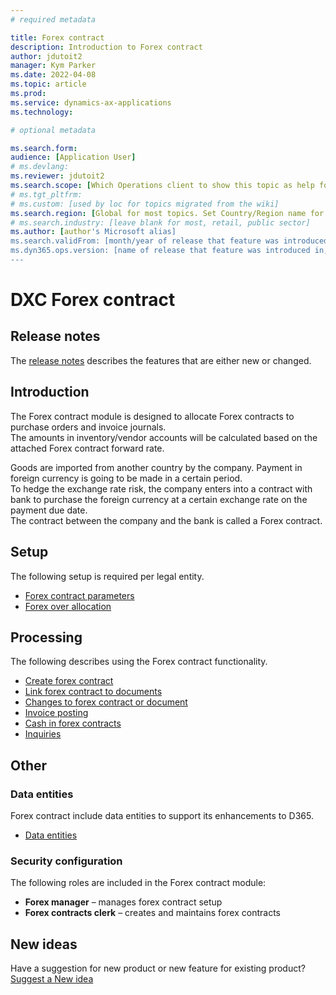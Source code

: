 ```yaml
---
# required metadata

title: Forex contract
description: Introduction to Forex contract
author: jdutoit2
manager: Kym Parker
ms.date: 2022-04-08
ms.topic: article
ms.prod: 
ms.service: dynamics-ax-applications
ms.technology: 

# optional metadata

ms.search.form: 
audience: [Application User]
# ms.devlang: 
ms.reviewer: jdutoit2
ms.search.scope: [Which Operations client to show this topic as help for, to be set by content strategist, see list here: https://microsoft.sharepoint.com/teams/DynDoc/_layouts/15/WopiFrame.aspx?sourcedoc={23419e1c-eb64-42e9-aa9b-79875b428718}&action=edit&wd=target%28Core%20Dynamics%20AX%20CP%20requirements%2Eone%7C4CC185C0%2DEFAA%2D42CD%2D94B9%2D8F2A45E7F61A%2FVersions%20list%20for%20docs%20topics%7CC14BE630%2D5151%2D49D6%2D8305%2D554B5084593C%2F%29]
# ms.tgt_pltfrm: 
# ms.custom: [used by loc for topics migrated from the wiki]
ms.search.region: [Global for most topics. Set Country/Region name for localizations]
# ms.search.industry: [leave blank for most, retail, public sector]
ms.author: [author's Microsoft alias]
ms.search.validFrom: [month/year of release that feature was introduced in, in format yyyy-mm-dd]
ms.dyn365.ops.version: [name of release that feature was introduced in, see list here: https://microsoft.sharepoint.com/teams/DynDoc/_layouts/15/WopiFrame.aspx?sourcedoc={23419e1c-eb64-42e9-aa9b-79875b428718}&action=edit&wd=target%28Core%20Dynamics%20AX%20CP%20requirements%2Eone%7C4CC185C0%2DEFAA%2D42CD%2D94B9%2D8F2A45E7F61A%2FVersions%20list%20for%20docs%20topics%7CC14BE630%2D5151%2D49D6%2D8305%2D554B5084593C%2F%29]
---
```


# DXC Forex contract

## Release notes
The [release notes](Release-notes.md) describes the features that are either new or changed. 

## Introduction
The Forex contract module is designed to allocate Forex contracts to purchase orders and invoice journals. <br>
The amounts in inventory/vendor accounts will be calculated based on the attached Forex contract forward rate. <br>

Goods are imported from another country by the company. Payment in foreign currency is going to be made in a certain period. <br>
To hedge the exchange rate risk, the company enters into a contract with bank to purchase the foreign currency at a certain exchange rate on the payment due date. <br>
The contract between the company and the bank is called a Forex contract.

## Setup
The following setup is required per legal entity.

- [Forex contract parameters](SETUP/Forex-contract-parameters.md)
- [Forex over allocation](SETUP/Forex-over-allocation.md)


## Processing
The following describes using the Forex contract functionality.

- [Create forex contract](PROCESSING/Create-forex-contract.md)
- [Link forex contract to documents](PROCESSING/Link-forex-contract.md)
- [Changes to forex contract or document](PROCESSING/Changes.md)
- [Invoice posting](PROCESSING/Invoice-posting.md)
- [Cash in forex contracts](PROCESSING/Cash-in.md)
- [Inquiries](PROCESSING/Inquiries.md)


## Other

### Data entities
Forex contract include data entities to support its enhancements to D365.

- [Data entities](OTHER/Data-entities.md)

### Security configuration

The following roles are included in the Forex contract module: 
-	**Forex manager** – manages forex contract setup
- **Forex contracts clerk** – creates and maintains forex contracts

## New ideas
Have a suggestion for new product or new feature for existing product? [Suggest a New idea](https://forms.office.com/r/U9twpSt3in)
